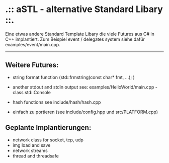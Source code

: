 # .:: aSTL - alternative Standard Libary ::.Eine etwas andere Standard Template Libary die viele Futures aus C# in C++ implantiert. Zum Beispiel event / delegates system siehe dafür examples/event/main.cpp.     ----## Weitere Futures:* string format function (std::frmstring(const char* fmt, ...); )* another stdout and stdin output see: examples/HelloWorld/main.cpp - class std::Console  * hash functions see include/hash/hash.cpp* einfach zu portieren (see include/config.hpp und src/PLATFORM.cpp)## Geplante Implantierungen:* network class for socket, tcp, udp* img load and save* network streams* thread and threadsafe